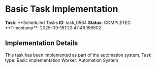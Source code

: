 # Basic Task Implementation

**Task**: **Scheduled Tasks
**ID**: task_0564
**Status**: COMPLETED
**Timestamp\*\*: 2025-09-18T22:47:49.199802

## Implementation Details

This task has been implemented as part of the automation system.
Task type: Basic implementation
Worker: Automation System
